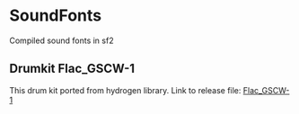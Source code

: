 # SoundFonts
Compiled sound fonts in sf2
## Drumkit Flac_GSCW-1
This drum kit ported from hydrogen library. Link to release file: [Flac_GSCW-1](https://github.com/xv1t/SoundFonts/releases/download/Flac_GSCW-1/Flac_GSCW-1.sf2.bz2)
